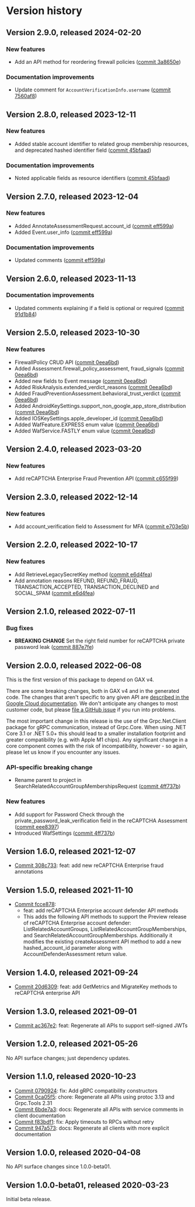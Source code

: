 # Version history

## Version 2.9.0, released 2024-02-20

### New features

- Add an API method for reordering firewall policies ([commit 3a8650e](https://github.com/googleapis/google-cloud-dotnet/commit/3a8650eeeec900cc533908c62cb610336425b517))

### Documentation improvements

- Update comment for `AccountVerificationInfo.username` ([commit 7560af8](https://github.com/googleapis/google-cloud-dotnet/commit/7560af85aa6f677214b9a19d5eeeef15f30c7f64))

## Version 2.8.0, released 2023-12-11

### New features

- Added stable account identifier to related group membership resources, and deprecated hashed identifier field ([commit 45bfaad](https://github.com/googleapis/google-cloud-dotnet/commit/45bfaad51e9d0a9564872844963f9398caffc8cc))

### Documentation improvements

- Noted applicable fields as resource identifiers ([commit 45bfaad](https://github.com/googleapis/google-cloud-dotnet/commit/45bfaad51e9d0a9564872844963f9398caffc8cc))

## Version 2.7.0, released 2023-12-04

### New features

- Added AnnotateAssessmentRequest.account_id ([commit eff599a](https://github.com/googleapis/google-cloud-dotnet/commit/eff599a1f92c267a7c7285baf5ef6a88621dc964))
- Added Event.user_info ([commit eff599a](https://github.com/googleapis/google-cloud-dotnet/commit/eff599a1f92c267a7c7285baf5ef6a88621dc964))

### Documentation improvements

- Updated comments ([commit eff599a](https://github.com/googleapis/google-cloud-dotnet/commit/eff599a1f92c267a7c7285baf5ef6a88621dc964))

## Version 2.6.0, released 2023-11-13

### Documentation improvements

- Updated comments explaining if a field is optional or required ([commit 91d1b84](https://github.com/googleapis/google-cloud-dotnet/commit/91d1b8400e4200f791e33b65a1521a87bf13625d))

## Version 2.5.0, released 2023-10-30

### New features

- FirewallPolicy CRUD API ([commit 0eea6bd](https://github.com/googleapis/google-cloud-dotnet/commit/0eea6bd16c906a211c836ec4b7b62e1a3a215d2b))
- Added Assessment.firewall_policy_assessment, fraud_signals ([commit 0eea6bd](https://github.com/googleapis/google-cloud-dotnet/commit/0eea6bd16c906a211c836ec4b7b62e1a3a215d2b))
- Added new fields to Event message ([commit 0eea6bd](https://github.com/googleapis/google-cloud-dotnet/commit/0eea6bd16c906a211c836ec4b7b62e1a3a215d2b))
- Added RiskAnalysis.extended_verdict_reasons ([commit 0eea6bd](https://github.com/googleapis/google-cloud-dotnet/commit/0eea6bd16c906a211c836ec4b7b62e1a3a215d2b))
- Added FraudPreventionAssessment.behavioral_trust_verdict ([commit 0eea6bd](https://github.com/googleapis/google-cloud-dotnet/commit/0eea6bd16c906a211c836ec4b7b62e1a3a215d2b))
- Added AndroidKeySettings.support_non_google_app_store_distribution ([commit 0eea6bd](https://github.com/googleapis/google-cloud-dotnet/commit/0eea6bd16c906a211c836ec4b7b62e1a3a215d2b))
- Added IOSKeySettings.apple_developer_id ([commit 0eea6bd](https://github.com/googleapis/google-cloud-dotnet/commit/0eea6bd16c906a211c836ec4b7b62e1a3a215d2b))
- Added WafFeature.EXPRESS enum value ([commit 0eea6bd](https://github.com/googleapis/google-cloud-dotnet/commit/0eea6bd16c906a211c836ec4b7b62e1a3a215d2b))
- Added WafService.FASTLY enum value ([commit 0eea6bd](https://github.com/googleapis/google-cloud-dotnet/commit/0eea6bd16c906a211c836ec4b7b62e1a3a215d2b))

## Version 2.4.0, released 2023-03-20

### New features

- Add reCAPTCHA Enterprise Fraud Prevention API ([commit c655f99](https://github.com/googleapis/google-cloud-dotnet/commit/c655f99aa7e6579a58b7c0b1dd8b4c3126a96fdc))

## Version 2.3.0, released 2022-12-14

### New features

- Add account_verification field to Assessment for MFA ([commit e703e5b](https://github.com/googleapis/google-cloud-dotnet/commit/e703e5b1cc29c00853d76d788bd91296587048d8))

## Version 2.2.0, released 2022-10-17

### New features

- Add RetrieveLegacySecretKey method ([commit e6d4fea](https://github.com/googleapis/google-cloud-dotnet/commit/e6d4feaf59fde91f0270b42d0dad595a235d1f46))
- Add annotation reasons REFUND, REFUND_FRAUD, TRANSACTION_ACCEPTED, TRANSACTION_DECLINED and SOCIAL_SPAM ([commit e6d4fea](https://github.com/googleapis/google-cloud-dotnet/commit/e6d4feaf59fde91f0270b42d0dad595a235d1f46))

## Version 2.1.0, released 2022-07-11

### Bug fixes

- **BREAKING CHANGE** Set the right field number for reCAPTCHA private password leak ([commit 887e7fe](https://github.com/googleapis/google-cloud-dotnet/commit/887e7fe16c53f0194dc7618e61a9b4ec5a8fb0c7))

## Version 2.0.0, released 2022-06-08

This is the first version of this package to depend on GAX v4.

There are some breaking changes, both in GAX v4 and in the generated
code. The changes that aren't specific to any given API are [described in the Google Cloud
documentation](https://cloud.google.com/dotnet/docs/reference/help/breaking-gax4).
We don't anticipate any changes to most customer code, but please [file a
GitHub issue](https://github.com/googleapis/google-cloud-dotnet/issues/new/choose)
if you run into problems.

The most important change in this release is the use of the Grpc.Net.Client package
for gRPC communication, instead of Grpc.Core. When using .NET Core 3.1 or .NET 5.0+
this should lead to a smaller installation footprint and greater compatibility (e.g.
with Apple M1 chips). Any significant change in a core component comes with the risk
of incompatibility, however - so again, please let us know if you encounter any
issues.


### API-specific breaking change

- Rename parent to project in SearchRelatedAccountGroupMembershipsRequest ([commit 4ff737b](https://github.com/googleapis/google-cloud-dotnet/commit/4ff737b1dbfb31525c0632419cd3799f4fa1bd1c))

### New features

- Add support for Password Check through the private_password_leak_verification field in the reCAPTCHA Assessment ([commit eee8397](https://github.com/googleapis/google-cloud-dotnet/commit/eee8397500f513afcdd3565b1ed8d4bfe8301554))
- Introduced WafSettings ([commit 4ff737b](https://github.com/googleapis/google-cloud-dotnet/commit/4ff737b1dbfb31525c0632419cd3799f4fa1bd1c))

## Version 1.6.0, released 2021-12-07

- [Commit 308c733](https://github.com/googleapis/google-cloud-dotnet/commit/308c733): feat: add new reCAPTCHA Enterprise fraud annotations

## Version 1.5.0, released 2021-11-10

- [Commit fcce878](https://github.com/googleapis/google-cloud-dotnet/commit/fcce878):
  - feat: add reCAPTCHA Enterprise account defender API methods
  - This adds the following API methods to support the Preview release of reCAPTCHA Enterprise account defender: ListRelatedAccountGroups, ListRelatedAccountGroupMemberships, and SearchRelatedAccountGroupMemberships. Additionally it modifies the existing createAssessment API method to add a new hashed_account_id parameter along with AccountDefenderAssessment return value.

## Version 1.4.0, released 2021-09-24

- [Commit 20d6309](https://github.com/googleapis/google-cloud-dotnet/commit/20d6309): feat: add GetMetrics and MigrateKey methods to reCAPTCHA enterprise API

## Version 1.3.0, released 2021-09-01

- [Commit ac367e2](https://github.com/googleapis/google-cloud-dotnet/commit/ac367e2): feat: Regenerate all APIs to support self-signed JWTs

## Version 1.2.0, released 2021-05-26

No API surface changes; just dependency updates.

## Version 1.1.0, released 2020-10-23

- [Commit 0790924](https://github.com/googleapis/google-cloud-dotnet/commit/0790924): fix: Add gRPC compatibility constructors
- [Commit 0ca05f5](https://github.com/googleapis/google-cloud-dotnet/commit/0ca05f5): chore: Regenerate all APIs using protoc 3.13 and Grpc.Tools 2.31
- [Commit 6bde7a3](https://github.com/googleapis/google-cloud-dotnet/commit/6bde7a3): docs: Regenerate all APIs with service comments in client documentation
- [Commit f83bdf1](https://github.com/googleapis/google-cloud-dotnet/commit/f83bdf1): fix: Apply timeouts to RPCs without retry
- [Commit 947a573](https://github.com/googleapis/google-cloud-dotnet/commit/947a573): docs: Regenerate all clients with more explicit documentation

## Version 1.0.0, released 2020-04-08

No API surface changes since 1.0.0-beta01.

## Version 1.0.0-beta01, released 2020-03-23

Initial beta release.


